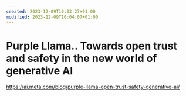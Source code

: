 ```yaml
---
created: 2023-12-09T10:03:27+01:00
modified: 2023-12-09T10:04:07+01:00
---
```


# Purple Llama.. Towards open trust and safety in the new world of generative AI

https://ai.meta.com/blog/purple-llama-open-trust-safety-generative-ai/
